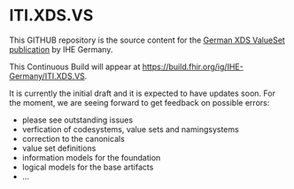 # ITI.XDS.VS
This GITHUB repository is the source content for the [German XDS ValueSet publication](http://www.ihe-d.de/fhir/ImplementationGuide/ihe.iti.de.xds-vs) 
by IHE Germany. 

This Continuous Build will appear at https://build.fhir.org/ig/IHE-Germany/ITI.XDS.VS.

It is currently the initial draft and it is expected to have updates soon.
For the moment, we are seeing forward to get feedback on possible errors:

* please see outstanding issues
* verfication of codesystems, value sets and namingsystems
* correction to the canonicals
* value set definitions
* information models for the foundation
* logical models for the base artifacts
* ...

